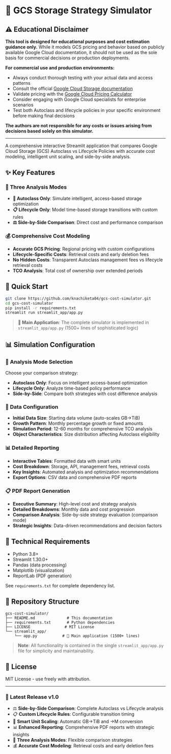 
# 🚀 GCS Storage Strategy Simulator

## ⚠️ **Educational Disclaimer**

**This tool is designed for educational purposes and cost estimation guidance only.** While it models GCS pricing and behavior based on publicly available Google Cloud documentation, it should not be used as the sole basis for commercial decisions or production deployments.

**For commercial use and production environments:**
- Always conduct thorough testing with your actual data and access patterns
- Consult the official [Google Cloud Storage documentation](https://cloud.google.com/storage/docs)
- Validate pricing with the [Google Cloud Pricing Calculator](https://cloud.google.com/products/calculator)
- Consider engaging with Google Cloud specialists for enterprise scenarios
- Test both Autoclass and lifecycle policies in your specific environment before making final decisions

**The authors are not responsible for any costs or issues arising from decisions based solely on this simulator.**

---

A comprehensive interactive Streamlit application that compares Google Cloud Storage (GCS) Autoclass vs Lifecycle Policies with accurate cost modeling, intelligent unit scaling, and side-by-side analysis.

## ✨ Key Features

### 🔄 **Three Analysis Modes**
- **🤖 Autoclass Only**: Simulate intelligent, access-based storage optimization
- **📋 Lifecycle Only**: Model time-based storage transitions with custom rules
- **⚖️ Side-by-Side Comparison**: Direct cost and performance comparison

### 💰 **Comprehensive Cost Modeling**
- **Accurate GCS Pricing**: Regional pricing with custom configurations
- **Lifecycle-Specific Costs**: Retrieval costs and early deletion fees
- **No Hidden Costs**: Transparent Autoclass management fees vs lifecycle retrieval costs
- **TCO Analysis**: Total cost of ownership over extended periods


## 🚀 Quick Start

```bash
git clone https://github.com/knachiketa04/gcs-cost-simulator.git
cd gcs-cost-simulator
pip install -r requirements.txt
streamlit run streamlit_app/app.py
```

> **📍 Main Application**: The complete simulator is implemented in `streamlit_app/app.py` (1500+ lines of sophisticated logic)

## 📊 Simulation Configuration

### 🎯 **Analysis Mode Selection**
Choose your comparison strategy:
- **Autoclass Only**: Focus on intelligent access-based optimization
- **Lifecycle Only**: Analyze time-based policy performance  
- **Side-by-Side**: Compare both strategies with cost difference analysis

### 📁 **Data Configuration**
- **Initial Data Size**: Starting data volume (auto-scales GB→TiB)
- **Growth Pattern**: Monthly percentage growth or fixed amounts
- **Simulation Period**: 12-60 months for comprehensive TCO analysis
- **Object Characteristics**: Size distribution affecting Autoclass eligibility

### 📊 **Detailed Reporting**
- **Interactive Tables**: Formatted data with smart units
- **Cost Breakdown**: Storage, API, management fees, retrieval costs
- **Key Insights**: Automated analysis and optimization recommendations
- **Export Options**: CSV data and comprehensive PDF reports

### 📋 **PDF Report Generation**
- **Executive Summary**: High-level cost and strategy analysis
- **Detailed Breakdowns**: Monthly data and cost progression
- **Comparison Analysis**: Side-by-side strategy evaluation (comparison mode)
- **Strategic Insights**: Data-driven recommendations and decision factors

## 🔧 Technical Requirements

- Python 3.8+
- Streamlit 1.30.0+
- Pandas (data processing)
- Matplotlib (visualization)
- ReportLab (PDF generation)

See `requirements.txt` for complete dependency list.

## 📁 Repository Structure

```
gcs-cost-simulator/
├── README.md              # This documentation
├── requirements.txt       # Python dependencies
├── LICENSE               # MIT License
└── streamlit_app/
    └── app.py           # 🎯 Main application (1500+ lines)
```

> **Note**: All functionality is contained in the single `streamlit_app/app.py` file for simplicity and maintainability.


## 📜 License

MIT License - use freely with attribution.

---

### 🎉 **Latest Release v1.0**
- ⚖️ **Side-by-Side Comparison**: Complete Autoclass vs Lifecycle analysis
- 📋 **Custom Lifecycle Rules**: Configurable transition timing
- 🎯 **Smart Unit Scaling**: Automatic GB→TiB and $→$M conversion
- 📊 **Enhanced Reporting**: Comprehensive PDF reports with strategic insights
- 🔄 **Three Analysis Modes**: Flexible comparison strategies
- 💰 **Accurate Cost Modeling**: Retrieval costs and early deletion fees